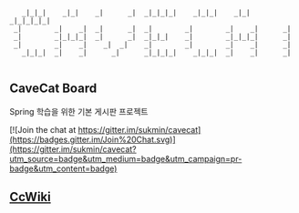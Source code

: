 ```
                                                                           
   _|_|_|    _|_|    _|      _|  _|_|_|_|    _|_|_|    _|_|    _|_|_|_|_|  
 _|        _|    _|  _|      _|  _|        _|        _|    _|      _|      
 _|        _|_|_|_|  _|      _|  _|_|_|    _|        _|_|_|_|      _|      
 _|        _|    _|    _|  _|    _|        _|        _|    _|      _|      
   _|_|_|  _|    _|      _|      _|_|_|_|    _|_|_|  _|    _|      _|      
                                                                           
```


## CaveCat Board
Spring 학습을 위한 기본 게시판 프로젝트

[![Join the chat at https://gitter.im/sukmin/cavecat](https://badges.gitter.im/Join%20Chat.svg)](https://gitter.im/sukmin/cavecat?utm_source=badge&utm_medium=badge&utm_campaign=pr-badge&utm_content=badge)

## [CcWiki](https://github.com/serivires/CcWiki)
